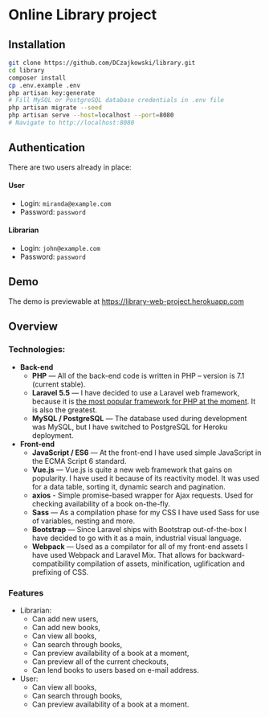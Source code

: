 # Online Library project
## Installation
```bash
git clone https://github.com/DCzajkowski/library.git
cd library
composer install
cp .env.example .env
php artisan key:generate
# Fill MySQL or PostgreSQL database credentials in .env file
php artisan migrate --seed
php artisan serve --host=localhost --port=8080
# Navigate to http://localhost:8080
```

## Authentication
There are two users already in place:
#### User
- Login: `miranda@example.com`
- Password: `password`

#### Librarian
- Login: `john@example.com`
- Password: `password`

## Demo
The demo is previewable at https://library-web-project.herokuapp.com

## Overview
### Technologies:
- **Back-end**
    - **PHP** — All of the back-end code is written in PHP – version is 7.1 (current stable).
    - **Laravel 5.5** — I have decided to use a Laravel web framework, because it is [the most popular framework for PHP at the moment](https://trends.google.com/trends/explore?q=Laravel,Symfony,CakePHP,Codeigniter,Yii). It is also the greatest.
    - **MySQL / PostgreSQL** — The database used during development was MySQL, but I have switched to PostgreSQL for Heroku deployment.
- **Front-end**
    - **JavaScript / ES6** — At the front-end I have used simple JavaScript in the ECMA Script 6 standard.
    - **Vue.js** — Vue.js is quite a new web framework that gains on popularity. I have used it because of its reactivity model. It was used for a data table, sorting it, dynamic search and pagination.
    - **axios** - Simple promise-based wrapper for Ajax requests. Used for checking availability of a book on-the-fly.
    - **Sass** — As a compilation phase for my CSS I have used Sass for use of variables, nesting and more.
    - **Bootstrap** — Since Laravel ships with Bootstrap out-of-the-box I have decided to go with it as a main, industrial visual language.
    - **Webpack** — Used as a compilator for all of my front-end assets I have used Webpack and Laravel Mix. That allows for backward-compatibility compilation of assets, minification, uglification and prefixing of CSS.

### Features
- Librarian:
    - Can add new users,
    - Can add new books,
    - Can view all books,
    - Can search through books,
    - Can preview availability of a book at a moment,
    - Can preview all of the current checkouts,
    - Can lend books to users based on e-mail address.
- User:
    - Can view all books,
    - Can search through books,
    - Can preview availability of a book at a moment.
